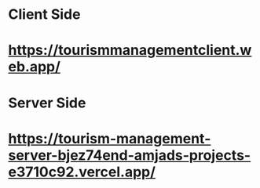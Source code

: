 # Client Side
# https://tourismmanagementclient.web.app/
# Server Side
# https://tourism-management-server-bjez74end-amjads-projects-e3710c92.vercel.app/
